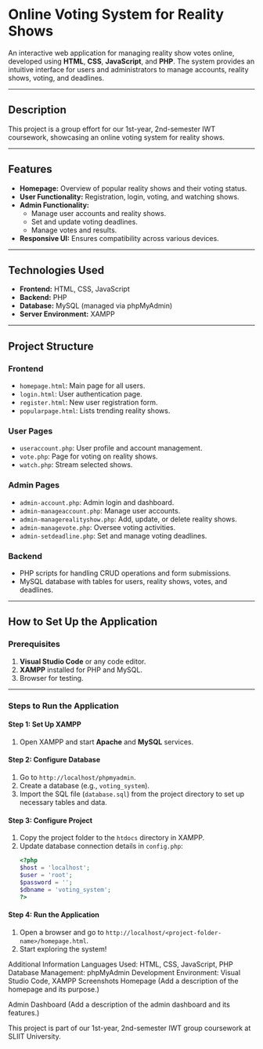 # Online Voting System for Reality Shows

An interactive web application for managing reality show votes online, developed using **HTML**, **CSS**, **JavaScript**, and **PHP**. The system provides an intuitive interface for users and administrators to manage accounts, reality shows, voting, and deadlines.

---

## Description

This project is a group effort for our 1st-year, 2nd-semester IWT coursework, showcasing an online voting system for reality shows.

---

## Features

- **Homepage:** Overview of popular reality shows and their voting status.
- **User Functionality:** Registration, login, voting, and watching shows.
- **Admin Functionality:**
  - Manage user accounts and reality shows.
  - Set and update voting deadlines.
  - Manage votes and results.
- **Responsive UI:** Ensures compatibility across various devices.

---

## Technologies Used

- **Frontend:** HTML, CSS, JavaScript
- **Backend:** PHP
- **Database:** MySQL (managed via phpMyAdmin)
- **Server Environment:** XAMPP

---

## Project Structure

### Frontend
- `homepage.html`: Main page for all users.
- `login.html`: User authentication page.
- `register.html`: New user registration form.
- `popularpage.html`: Lists trending reality shows.

### User Pages
- `useraccount.php`: User profile and account management.
- `vote.php`: Page for voting on reality shows.
- `watch.php`: Stream selected shows.

### Admin Pages
- `admin-account.php`: Admin login and dashboard.
- `admin-manageaccount.php`: Manage user accounts.
- `admin-managerealityshow.php`: Add, update, or delete reality shows.
- `admin-managevote.php`: Oversee voting activities.
- `admin-setdeadline.php`: Set and manage voting deadlines.

### Backend
- PHP scripts for handling CRUD operations and form submissions.
- MySQL database with tables for users, reality shows, votes, and deadlines.

---

## How to Set Up the Application

### Prerequisites
1. **Visual Studio Code** or any code editor.
2. **XAMPP** installed for PHP and MySQL.
3. Browser for testing.

---

### Steps to Run the Application

#### Step 1: Set Up XAMPP
1. Open XAMPP and start **Apache** and **MySQL** services.

#### Step 2: Configure Database
1. Go to `http://localhost/phpmyadmin`.
2. Create a database (e.g., `voting_system`).
3. Import the SQL file (`database.sql`) from the project directory to set up necessary tables and data.

#### Step 3: Configure Project
1. Copy the project folder to the `htdocs` directory in XAMPP.
2. Update database connection details in `config.php`:
   ```php
   <?php
   $host = 'localhost';
   $user = 'root';
   $password = '';
   $dbname = 'voting_system';
   ?>

#### Step 4: Run the Application
1. Open a browser and go to `http://localhost/<project-folder-name>/homepage.html`.
2. Start exploring the system!

Additional Information
Languages Used: HTML, CSS, JavaScript, PHP
Database Management: phpMyAdmin
Development Environment: Visual Studio Code, XAMPP
Screenshots
Homepage
(Add a description of the homepage and its purpose.)

Admin Dashboard
(Add a description of the admin dashboard and its features.)

This project is part of our 1st-year, 2nd-semester IWT group coursework at SLIIT University.
